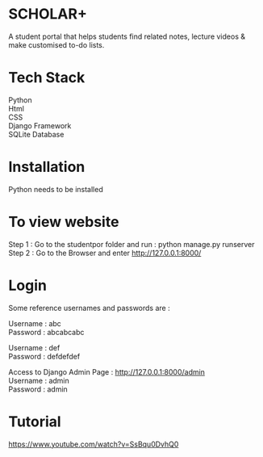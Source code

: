 # SCHOLAR+
A student portal that helps students find related notes, lecture videos &amp; make customised to-do lists.

# Tech Stack
Python <br />
Html <br />
CSS <br />
Django Framework <br />
SQLite Database 

# Installation
Python needs to be installed 

# To view website 
Step 1 : Go to the studentpor folder and run : python manage.py runserver  <br />
Step 2 : Go to the Browser and enter http://127.0.0.1:8000/

# Login 
Some reference usernames and passwords are :  <br />

Username : abc  <br />
Password : abcabcabc  <br />

Username : def  <br />
Password : defdefdef  <br />

Access to Django Admin Page : http://127.0.0.1:8000/admin <br />
Username : admin <br />
Password : admin 

# Tutorial
https://www.youtube.com/watch?v=SsBqu0DvhQ0

